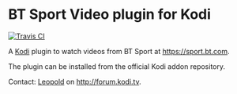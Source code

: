 BT Sport Video plugin for Kodi
===========================================
[![Travis CI](https://travis-ci.org/LS80/plugin.video.btsportvideo.svg?branch=master)](https://travis-ci.org/LS80/plugin.video.btsportvideo)

A [Kodi](http://kodi.tv) plugin to watch videos from BT Sport at <https://sport.bt.com>.

The plugin can be installed from the official Kodi addon repository.

Contact: [Leopold](https://forum.kodi.tv/private.php?action=send&uid=82951) on <http://forum.kodi.tv>.
